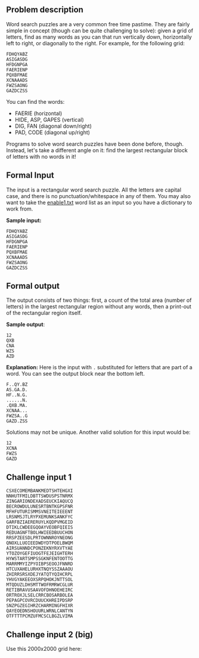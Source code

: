 ## Problem description

Word search puzzles are a very common free time pastime. They are fairly simple in concept (though can be quite challenging to solve): given a grid of letters, find as many words as you can that run vertically down, horizontally left to right, or diagonally to the right. For example, for the following grid:

    FDHQYABZ
    ASIGASDG
    HFDGNPGA
    FAERIENP
    PQXBFMAE
    XCNAAADS
    FWZSAONG
    GAZDCZSS

You can find the words:

 - FAERIE (horizontal)
 - HIDE, ASP, GAPES (vertical)
 - DIG, FAN (diagonal down/right)
 - PAD, CODE (diagonal up/right)

Programs to solve word search puzzles have been done before, though. Instead, let's take a different angle on it: find the largest rectangular block of letters with no words in it!

## Formal Input

The input is a rectangular word search puzzle. All the letters are capital case, and there is no punctuation/whitespace in any of them. You may also want to take the [enable1.txt](https://github.com/fsufitch/dailyprogrammer/raw/master/common/enable1.txt) word list as an input so you have a dictionary to work from.

**Sample input:**

    FDHQYABZ
    ASIGASDG
    HFDGNPGA
    FAERIENP
    PQXBFMAE
    XCNAAADS
    FWZSAONG
    GAZDCZSS


## Formal output

The output consists of two things: first, a count of the total area (number of letters) in the largest rectangular region without any words, then a print-out of the rectangular region itself.

**Sample output**:

    12
    QXB
    CNA
    WZS
    AZD

**Explanation:** Here is the input with `.` substituted for letters that are part of a word. You can see the output block near the bottom left.

    F..QY.BZ
    AS.GA.D.
    HF..N.G.
    ......N.
    .QXB.MA.
    XCNAA...
    FWZSA..G
    GAZD.ZSS

Solutions may not be unique. Another valid solution for this input would be:

    12
    XCNA
    FWZS
    GAZD

## Challenge input 1

    CSXECOMEMBANKMEDTSHTEHGXI
    NNHUTFMILDBTTSWDUSPSTNRMX
    ZINGARIONDEXADSEUCKIAQUCQ
    BECROWDULUNESRTBNTKGPSFNR
    MFHFUTURISMMSVNEITEIEEENT
    LRSNMSJTLRYPXEMUNKSANKFYC
    GARFBZIAERERUYLKQDPVMGEID
    DTIKLCWDEEGQOAYVEOBFQIEIS
    REDUAGNFTBOLHWIEEDBUUCHON
    RRSPZEESDLPRTOWNNROYNEONG
    QNOXLLUOIEEDWDYDTPOELBWQM
    AIRSUANNDCPONZEKNYRXVTYAE
    YTOZOYGEFIUOGTFEJEIGHTERH
    HYWSTARTSMPSSGKNFENTOOTTG
    MARRMMYIZPYOIBPSEOOJFNNRD
    HTCUXAHELURHXTNQYSSZAAAOU
    ZHIRRSRSXDEJYATQTYQIHCRPL
    YHVGYAKEEOXSRPQHOKJNTTSOL
    MTQDUZLDHSMTTWOFRMRWCGLUR
    RETIBRAVUSAAVOFDHNOEHEIRC
    ORTROXJLSELCRRCBOSARBOLEA
    PEPAGPCOVRCDUUCKHREIPDSRP
    SNZPGZEGIHRZCHARMINGFHIXR
    QAYEOEDNSHOUURLWRNLCANTYN
    OTFTTTPCMZUFMCSCLBGZLVIMA

## Challenge input 2 (big)

Use this 2000x2000 grid here: <link>
